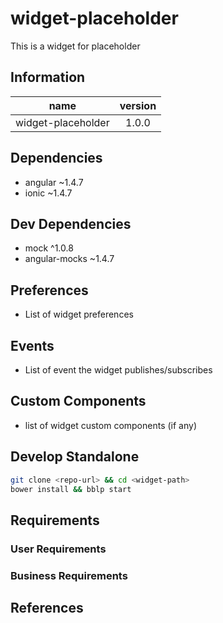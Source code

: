 # widget-placeholder
This is a widget for placeholder

## Information

| name                  | version           |
| ----------------------|:-----------------:|
| widget-placeholder        | 1.0.0 |


## Dependencies
* angular ~1.4.7
* ionic ~1.4.7

## Dev Dependencies
* mock ^1.0.8
* angular-mocks ~1.4.7

## Preferences
- List of widget preferences

## Events
- List of event the widget publishes/subscribes

## Custom Components
- list of widget custom components (if any)

## Develop Standalone

```bash
git clone <repo-url> && cd <widget-path>
bower install && bblp start
```


## Requirements

### User Requirements

### Business Requirements

## References
